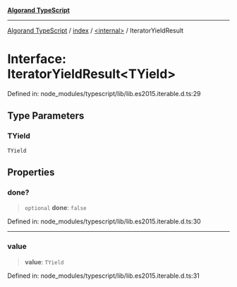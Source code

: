 [**Algorand TypeScript**](../../../README.md)

***

[Algorand TypeScript](../../../modules.md) / [index](../../README.md) / [\<internal\>](../README.md) / IteratorYieldResult

# Interface: IteratorYieldResult\<TYield\>

Defined in: node\_modules/typescript/lib/lib.es2015.iterable.d.ts:29

## Type Parameters

### TYield

`TYield`

## Properties

### done?

> `optional` **done**: `false`

Defined in: node\_modules/typescript/lib/lib.es2015.iterable.d.ts:30

***

### value

> **value**: `TYield`

Defined in: node\_modules/typescript/lib/lib.es2015.iterable.d.ts:31

